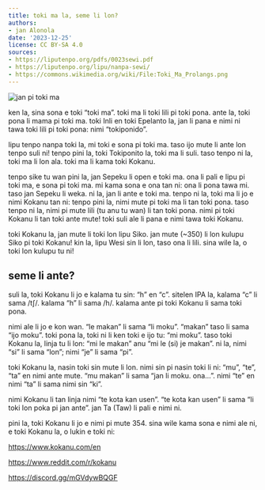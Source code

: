 ```yaml
---
title: toki ma la, seme li lon?
authors:
- jan Alonola
date: '2023-12-25'
license: CC BY-SA 4.0
sources:
- https://liputenpo.org/pdfs/0023sewi.pdf
- https://liputenpo.org/lipu/nanpa-sewi/
- https://commons.wikimedia.org/wiki/File:Toki_Ma_Prolangs.png
---
```


![jan pi toki ma](https://upload.wikimedia.org/wikipedia/commons/d/d4/Toki_Ma_Prolangs.png)

ken la, sina sona e toki “toki ma”. toki ma li toki lili pi toki pona. ante la, toki pona li mama pi toki ma. toki Inli en toki Epelanto la, jan li pana e nimi ni tawa toki lili pi toki pona: nimi “tokiponido”.

lipu tenpo nanpa toki la, mi toki e sona pi toki ma. taso ijo mute li ante lon tenpo suli ni! tenpo pini la, toki Tokiponito la, toki ma li suli. taso tenpo ni la, toki ma li lon ala. toki ma li kama toki Kokanu.

tenpo sike tu wan pini la, jan Sepeku li open e toki ma. ona li pali e lipu pi toki ma, e sona pi toki ma. mi kama sona e ona tan ni: ona li pona tawa mi. taso jan Sepeku li weka. ni la, jan li ante e toki ma. tenpo ni la, toki ma li jo e nimi Kokanu tan ni: tenpo pini la, nimi mute pi toki ma li tan toki pona. taso tenpo ni la, nimi pi mute lili (tu anu tu wan) li tan toki pona. nimi pi toki Kokanu li tan toki ante mute! toki suli ale li pana e nimi tawa toki Kokanu.

toki Kokanu la, jan mute li toki lon lipu Siko. jan mute (~350) li lon kulupu Siko pi toki Kokanu! kin la, lipu Wesi sin li lon, taso ona li lili. sina wile la, o toki lon kulupu tu ni!

## seme li ante?

suli la, toki Kokanu li jo e kalama tu sin: “h” en “c”. sitelen IPA la, kalama “c” li sama /tʃ/. kalama “h” li sama /h/. kalama ante pi toki Kokanu li sama toki pona.

nimi ale li jo e kon wan. “le makan” li sama “li moku”. “makan” taso li sama “ijo moku”. toki pona la, toki ni li ken toki e ijo tu: “mi moku”. taso toki Kokanu la, linja tu li lon: “mi le makan” anu “mi le (si) je makan”. ni la, nimi “si” li sama “lon”; nimi “je” li sama “pi”.

toki Kokanu la, nasin toki sin mute li lon. nimi sin pi nasin toki li ni: “mu”, “te”, “ta” en nimi ante mute. “mu makan” li sama “jan li moku. ona…”. nimi “te” en nimi “ta” li sama nimi sin “ki”.

nimi Kokanu li tan linja nimi “te kota kan usen”. “te kota kan usen” li sama “li toki lon poka pi jan ante”. jan Ta (Taw) li pali e nimi ni.

pini la, toki Kokanu li jo e nimi pi mute 354. sina wile kama sona e nimi ale ni, e toki Kokanu la, o lukin e toki ni:

https://www.kokanu.com/en

https://www.reddit.com/r/kokanu

https://discord.gg/mGVdywBQGF